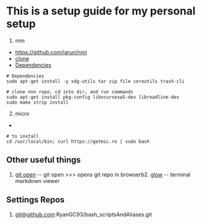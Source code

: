 # This is a setup guide for my personal setup

1. nnn 
- https://github.com/jarun/nnn
- [clone](git@github.com:jarun/nnn.git)
- [Dependencies](https://github.com/jarun/nnn/wiki/Usage)
```
# Dependencies
sudo apt-get install -y xdg-utils tar zip file coreutils trash-cli

```
```
# clone nnn repo, cd into dir, and run commands
sudo apt-get install pkg-config libncursesw5-dev libreadline-dev
sudo make strip install
```

2. micro 
- 
```
# to install
cd /usr/local/bin; curl https://getmic.ro | sudo bash
```

## Other useful things 
1. [git open](https://github.com/paulirish/git-open)
-- git open >>> opens git repo in browserb2. [glow](https://github.com/charmbracelet/glow)
-- terminal markdown viewer

## Settings Repos
1. git@github.com:RyanGC93/bash_scriptsAndAliases.git